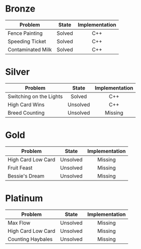 # Bronze
| Problem        | State           | Implementation  |
| ------------- |:---------------:| :--------------:|
| Fence Painting | Solved          | C++            |
| Speeding Ticket | Solved          | C++            |
| Contaminated Milk | Solved          | C++            |
# Silver
| Problem        | State           | Implementation  |
| ------------- |:---------------:| :--------------:|
| Switching on the Lights | Solved          | C++            |
| High Card Wins | Unsolved          | C++            |
| Breed Counting | Unsolved          | Missing            |
# Gold
| Problem        | State           | Implementation  |
| ------------- |:---------------:| :--------------:|
| High Card Low Card | Unsolved          | Missing            |
| Fruit Feast | Unsolved          | Missing            |
| Bessie's Dream | Unsolved          | Missing            |
# Platinum
| Problem        | State           | Implementation  |
| ------------- |:---------------:| :--------------:|
| Max Flow | Unsolved          | Missing            |
| High Card Low Card | Unsolved          | Missing            |
| Counting Haybales | Unsolved          | Missing            |
